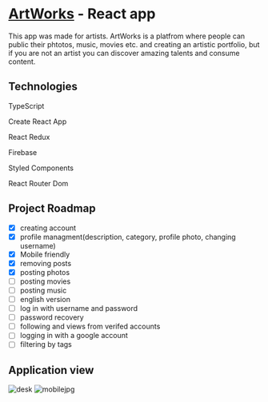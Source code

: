 # [ArtWorks](https://graceful-arithmetic-ead2d2.netlify.app/) - React app

This app was made for artists. ArtWorks is a platfrom where people can public their phtotos, music, movies etc. and creating an artistic portfolio, but if you are not an artist you can discover amazing talents and consume content.

## Technologies

TypeScript

Create React App

React Redux

Firebase

Styled Components

React Router Dom

## Project Roadmap

- [x] creating account
- [x] profile managment(description, category, profile photo, changing username)
- [x] Mobile friendly
- [x] removing posts
- [x] posting photos
- [ ] posting movies
- [ ] posting music
- [ ] english version
- [ ] log in with username and password
- [ ] password recovery
- [ ] following and views from verifed accounts
- [ ] logging in with a google account
- [ ] filtering by tags

## Application view

![desk](https://user-images.githubusercontent.com/77732992/208664193-f2eaeab6-351a-41d5-ba3b-3b37a179756e.jpg)
![mobilejpg](https://user-images.githubusercontent.com/77732992/208664514-e402b205-7bb0-4d6c-8c2c-d732b024abaa.jpg)
